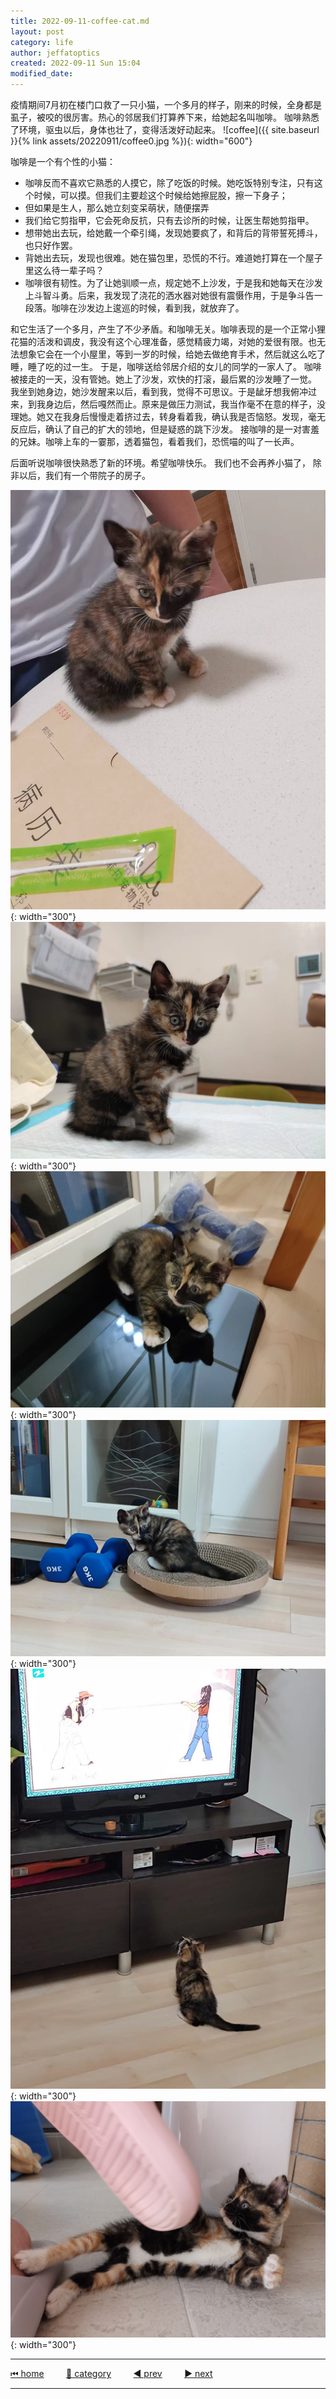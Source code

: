 ```yaml
---
title: 2022-09-11-coffee-cat.md
layout: post
category: life
author: jeffatoptics
created: 2022-09-11 Sun 15:04
modified_date:
---
```

疫情期间7月初在楼门口救了一只小猫，一个多月的样子，刚来的时候，全身都是虱子，被咬的很厉害。热心的邻居我们打算养下来，给她起名叫咖啡。
咖啡熟悉了环境，驱虫以后，身体也壮了，变得活泼好动起来。
![coffee]({{ site.baseurl }}{% link assets/20220911/coffee0.jpg %}){: width="600"}

咖啡是一个有个性的小猫：
- 咖啡反而不喜欢它熟悉的人摸它，除了吃饭的时候。她吃饭特别专注，只有这个时候，可以摸。但我们主要趁这个时候给她擦屁股，擦一下身子；
- 但如果是生人，那么她立刻变呆萌状，随便摆弄
- 我们给它剪指甲，它会死命反抗，只有去诊所的时候，让医生帮她剪指甲。
- 想带她出去玩，给她戴一个牵引绳，发现她要疯了，和背后的背带誓死搏斗，也只好作罢。
- 背她出去玩，发现也很难。她在猫包里，恐慌的不行。难道她打算在一个屋子里这么待一辈子吗？
- 咖啡很有韧性。为了让她驯顺一点，规定她不上沙发，于是我和她每天在沙发上斗智斗勇。后来，我发现了浇花的洒水器对她很有震慑作用，于是争斗告一段落。咖啡在沙发边上逡巡的时候，看到我，就放弃了。

和它生活了一个多月，产生了不少矛盾。和咖啡无关。咖啡表现的是一个正常小狸花猫的活泼和调皮，我没有这个心理准备，感觉精疲力竭，对她的爱很有限。也无法想象它会在一个小屋里，等到一岁的时候，给她去做绝育手术，然后就这么吃了睡，睡了吃的过一生。
于是，咖啡送给邻居介绍的女儿的同学的一家人了。
咖啡被接走的一天，没有管她。她上了沙发，欢快的打滚，最后累的沙发睡了一觉。 我坐到她身边，她沙发醒来以后，看到我，觉得不可思议。于是龇牙想我俯冲过来，到我身边后，然后嘎然而止。原来是做压力测试，我当作毫不在意的样子，没理她。她又在我身后慢慢走着挤过去，转身看着我，确认我是否恼怒。发现，毫无反应后，确认了自己的扩大的领地，但是疑惑的跳下沙发。
接咖啡的是一对害羞的兄妹。咖啡上车的一霎那，透着猫包，看着我们，恐慌喵的叫了一长声。

后面听说咖啡很快熟悉了新的环境。希望咖啡快乐。
我们也不会再养小猫了， 除非以后，我们有一个带院子的房子。

![](../assets/20220911/coffee1.jpg){: width="300"}
![](../assets/20220911/coffee2.jpg){: width="300"}
![](../assets/20220911/coffee3.jpg){: width="300"}
![](../assets/20220911/coffee4.jpg){: width="300"}
![](../assets/20220911/coffee5.jpg){: width="300"}
![](../assets/20220911/coffee6.jpg){: width="300"}

---

[⏮ home](../index.md) &nbsp; &nbsp; &nbsp; &nbsp; [🔀 category](../category.md) &nbsp; &nbsp; &nbsp; &nbsp; [◀️ prev]() &nbsp; &nbsp; &nbsp; &nbsp; [▶️ next]()

---
